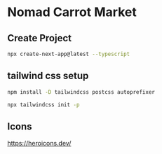 # Nomad Carrot Market

## Create Project

```bash
npx create-next-app@latest --typescript
```

## tailwind css setup

```bash
npm install -D tailwindcss postcss autoprefixer
```

```bash
npx tailwindcss init -p
```

## Icons

https://heroicons.dev/

